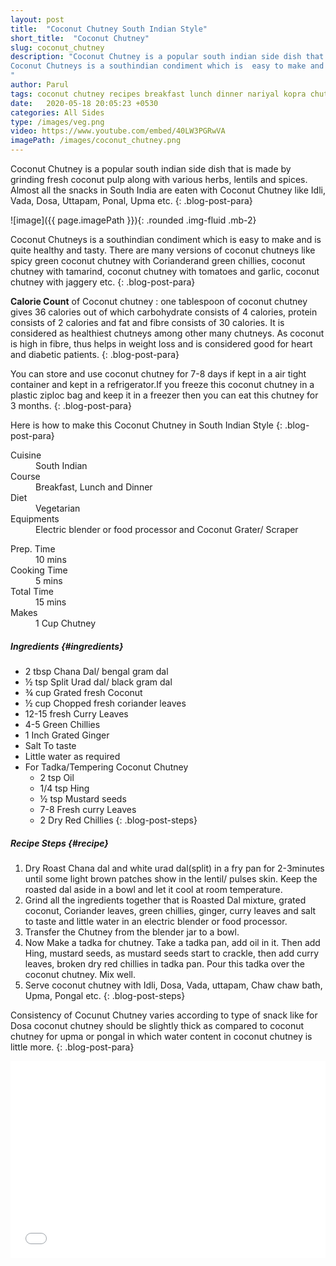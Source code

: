 ```yaml
---
layout: post
title:  "Coconut Chutney South Indian Style"
short_title:  "Coconut Chutney"
slug: coconut_chutney
description: "Coconut Chutney is a popular south indian side dish that is made by grinding fresh coconut pulp along with various herbs, lentils and spices. Almost all the  snacks in South India are eaten with Coconut Chutney like Idli, Vada, Dosa, Uttapam, Ponal, Upma etc. 
Coconut Chutneys is a southindian condiment which is  easy to make and is quite healthy and tasty.
"
author: Parul
tags: coconut chutney recipes breakfast lunch dinner nariyal kopra chutney southindian style foodyindianmom condiment healthy chutney mixed herbs spices how to make nariyal chutney calorie southindian style store 3months weightloss chutney green coconut chuney red coconut chutney spicy sour mildsweet idli vada dosa coconut chutney healthiest chutney 
date:   2020-05-18 20:05:23 +0530
categories: All Sides
type: /images/veg.png
video: https://www.youtube.com/embed/40LW3PGRwVA
imagePath: /images/coconut_chutney.png
---
```


Coconut Chutney is a popular south indian side dish that is made by grinding fresh coconut pulp along with various herbs, lentils and spices. Almost all the  snacks in South India are eaten with Coconut Chutney like Idli, Vada, Dosa, Uttapam, Ponal, Upma etc.
{: .blog-post-para}

![image]({{ page.imagePath }}){: .rounded .img-fluid .mb-2}

Coconut Chutneys is a southindian condiment which is  easy to make and is quite healthy and tasty. There are many versions of coconut chutneys like  spicy green coconut chutney with Corianderand green chillies, coconut chutney with tamarind, coconut chutney with tomatoes and garlic, coconut chutney with jaggery etc.
{: .blog-post-para}

**Calorie Count** of Coconut chutney : one tablespoon of coconut chutney gives 36 calories out of which carbohydrate consists of 4 calories, protein consists of 2 calories and fat and fibre consists of 30 calories. It is considered as healthiest chutneys among other many chutneys. As coconut is high in fibre, thus helps in weight loss and is considered  good for heart and diabetic patients.
{: .blog-post-para}

You can store and use  coconut chutney for 7-8 days if kept in a air tight container and kept in  a refrigerator.If you freeze this coconut chutney in a plastic ziploc bag and keep it in a freezer then you can eat this chutney for 3 months.
{: .blog-post-para}

Here is how to make this Coconut Chutney in South Indian Style
{: .blog-post-para}

<div class="row">
    <div class="col-md-6">
        <dl class="row">
            <dt class="col-sm-4">Cuisine</dt><dd class="col-sm-7">South Indian</dd>
            <dt class="col-sm-4">Course</dt><dd class="col-sm-7">Breakfast, Lunch and Dinner</dd>
            <dt class="col-sm-4">Diet</dt><dd class="col-sm-7">Vegetarian</dd>
            <dt class="col-sm-4">Equipments</dt><dd class="col-sm-7">Electric blender or food processor and Coconut Grater/ Scraper</dd>
        </dl>
    </div>
    <div class="col-md-6">
        <dl class="row">
            <dt class="col-sm-5">Prep. Time</dt><dd class="col-sm-7">10 mins</dd>
            <dt class="col-sm-5">Cooking Time</dt><dd class="col-sm-7">5 mins</dd>
            <dt class="col-sm-5">Total Time</dt><dd class="col-sm-7">15 mins</dd>
            <dt class="col-sm-5">Makes</dt><dd class="col-sm-7">1 Cup Chutney</dd>
        </dl>
    </div>
</div>

##### **Ingredients** {#ingredients}
- 2 tbsp Chana Dal/ bengal gram dal
- ½ tsp Split Urad dal/ black gram dal
- ¾ cup Grated fresh Coconut
- ½ cup Chopped fresh coriander leaves
- 12-15 fresh Curry Leaves
- 4-5 Green Chillies
- 1 Inch  Grated Ginger 
- Salt To taste
- Little water as required
- For Tadka/Tempering Coconut Chutney
    - 2 tsp Oil
    - 1/4 tsp Hing
    - ½ tsp Mustard seeds
    - 7-8 Fresh curry Leaves
    - 2 Dry Red Chillies
{: .blog-post-steps}

##### **Recipe Steps** {#recipe}
1. Dry Roast Chana dal and white urad dal(split) in a fry pan for 2-3minutes until some light brown patches show in the lentil/ pulses skin. Keep the roasted dal aside in a bowl and let it cool at room temperature.
1. Grind all the ingredients together that is Roasted Dal mixture, grated coconut, Coriander leaves, green chillies, ginger, curry leaves and salt to taste and little water in an electric blender or food processor.
1. Transfer the Chutney from the blender  jar to a bowl.
1. Now Make a tadka for chutney. Take a tadka pan, add oil in it. Then add Hing, mustard seeds, as mustard seeds start to crackle, then add curry leaves, broken dry red chillies in tadka pan. Pour this tadka over the coconut chutney. Mix well.
1. Serve coconut chutney with Idli, Dosa, Vada, uttapam, Chaw chaw bath, Upma, Pongal etc.
{: .blog-post-steps}

<i class="fas fa-lightbulb"></i> Consistency of Cocunut Chutney varies according to type of snack like for Dosa coconut chutney should be slightly thick as compared to coconut chutney for upma or pongal in which water content in coconut chutney  is little more.
{: .blog-post-para}

<div class="row" id="video">
    <div class="col-md-12">
        <div class="embed-responsive embed-responsive-16by9">
            <iframe width="100%" height="315" src="{{page.video}}" frameborder="0" allow="accelerometer; autoplay; encrypted-media; gyroscope; picture-in-picture" allowfullscreen></iframe>
        </div>
    </div>
</div>
<br>
